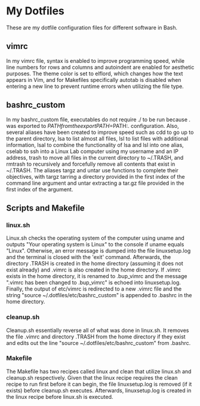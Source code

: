 # My Dotfiles
These are my dotfile configuration files for different software in Bash.

## vimrc

In my vimrc file, syntax is enabled to improve programming speed, while line numbers for rows and columns and autoindent are enabled for aesthetic purposes. The theme color is set to elflord, which changes how the text appears in Vim, and for Makefiles specifically autotab is disabled when entering a new line to prevent runtime errors when utilizing the file type. 

## bashrc_custom

In my bashrc_custom file, executables do not require ./ to be run because . was exported to $PATH from the export PATH=$PATH:. configuration. Also, several aliases have been created to improve speed such as cdd to go up to the parent directory, lsa to list almost all files, lsl to list files with additional information, lsal to combine the functionality of lsa and lsl into one alias, cselab to ssh into a Linux Lab computer using my username and an IP address, trash to move all files in the current directory to ~/.TRASH, and rmtrash to recursively and forcefully remove all contents that exist in ~/.TRASH. The aliases targz and untar use functions to complete their objectives, with targz tarring a directory provided in the first index of the command line argument and untar extracting a tar.gz file provided in the first index of the argument.

## Scripts and Makefile

### linux.sh

Linux.sh checks the operating system of the computer using uname and outputs "Your operating system is Linux" to the console if uname equals "Linux". Otherwise, an error message is dumped into the file linuxsetup.log and the terminal is closed with the 'exit' command. Afterwards, the directory .TRASH is created in the home directory (assuming it does not exist already) and .vimrc is also created in the home directory. If .vimrc exists in the home directory, it is renamed to .bup_vimrc and the message ".vimrc has been changed to .bup_vimrc" is echoed into linuxsetup.log. Finally, the output of etc/vimrc is redirected to a new .vimrc file and the string "source ~/.dotfiles/etc/bashrc_custom" is appended to .bashrc in the home directory. 

### cleanup.sh

Cleanup.sh essentially reverse all of what was done in linux.sh. It removes the file .vimrc and directory .TRASH from the home directory if they exist and edits out the line "source ~/.dotfiles/etc/bashrc_custom" from .bashrc.

### Makefile

The Makefile has two recipes called linux and clean that utilize linux.sh and cleanup.sh respectively. Given that the linux recipe requires the clean recipe to run first before it can begin, the file linuxsetup.log is removed (if it exists) before cleanup.sh executes. Afterwards, linuxsetup.log is created in the linux recipe before linux.sh is executed.

